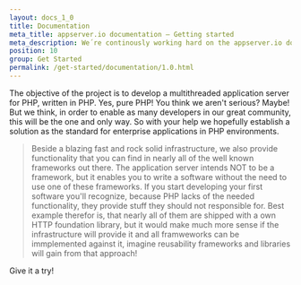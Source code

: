 ```yaml
---
layout: docs_1_0
title: Documentation
meta_title: appserver.io documentation – Getting started
meta_description: We´re continously working hard on the appserver.io documentation, providing you comprehensive informations and guidance for an easy start.
position: 10
group: Get Started
permalink: /get-started/documentation/1.0.html
---
```


The objective of the project is to develop a multithreaded application server for PHP, written
in PHP. Yes, pure PHP! You think we aren't serious? Maybe! But we think, in order to enable as
many developers in our great community, this will be the one and only way. So with your help we
hopefully establish a solution as the standard for enterprise applications in PHP environments.

> Beside a blazing fast and rock solid infrastructure, we also provide functionality that you can
> find in nearly all of the well known frameworks out there. The application server intends NOT to
> be a framework, but it enables you to write a software without the need to use one of these
> frameworks. If you start developing your first software you'll recognize, because PHP lacks of
> the needed functionality, they provide stuff they should not responsible for. Best example therefor
> is, that nearly all of them are shipped with a own HTTP foundation library, but it would make
> much more sense if the infrastructure will provide it and all framweworks can be immplemented
> against it, imagine reusability frameworks and libraries will gain from that approach!

Give it a try!
